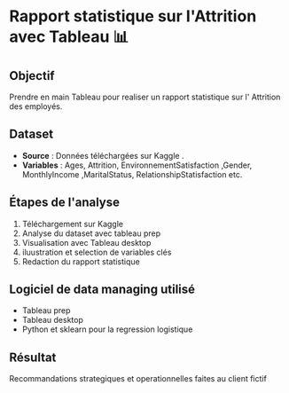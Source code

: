 # Rapport statistique sur  l'Attrition  avec  Tableau 📊

## Objectif
Prendre en  main  Tableau pour realiser  un rapport statistique sur  l' Attrition des employés.

## Dataset
- **Source** : Données téléchargées sur  Kaggle .
- **Variables** : Ages, Attrition, EnvironnementSatisfaction ,Gender, MonthlyIncome ,MaritalStatus, RelationshipStatisfaction etc.

## Étapes de l'analyse
1. Téléchargement sur Kaggle
2. Analyse du dataset avec tableau prep
3. Visualisation avec Tableau desktop
4. iluustration et selection de variables clés
5. Redaction du  rapport statistique 

## Logiciel  de data managing utilisé
* Tableau prep
* Tableau desktop
* Python  et sklearn  pour  la regression logistique

## Résultat
Recommandations strategiques et operationnelles faites au  client fictif 
